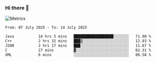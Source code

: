 ### Hi there 👋

![Metrics](https://github.com/radoapx/radoapx/blob/main/github-metrics.svg)

<!--START_SECTION:waka-->

```txt
From: 07 July 2025 - To: 14 July 2025

Java           14 hrs 5 mins   ██████████████████░░░░░░░   71.90 %
C++            2 hrs 32 mins   ███▒░░░░░░░░░░░░░░░░░░░░░   12.93 %
JSON           2 hrs 17 mins   ███░░░░░░░░░░░░░░░░░░░░░░   11.67 %
C              27 mins         ▓░░░░░░░░░░░░░░░░░░░░░░░░   02.31 %
XML            6 mins          ░░░░░░░░░░░░░░░░░░░░░░░░░   00.58 %
```

<!--END_SECTION:waka-->

<!--
**radoapx/radoapx** is a ✨ _special_ ✨ repository because its `README.md` (this file) appears on your GitHub profile.

Here are some ideas to get you started:

- 🔭 I’m currently working on ...
- 🌱 I’m currently learning ...
- 👯 I’m looking to collaborate on ...
- 🤔 I’m looking for help with ...
- 💬 Ask me about ...
- 📫 How to reach me: ...
- 😄 Pronouns: ...
- ⚡ Fun fact: ...
-->

